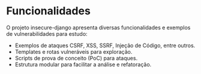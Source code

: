 # Funcionalidades

O projeto insecure-django apresenta diversas funcionalidades e exemplos de vulnerabilidades para estudo:

- Exemplos de ataques CSRF, XSS, SSRF, Injeção de Código, entre outros.
- Templates e rotas vulneráveis para exploração.
- Scripts de prova de conceito (PoC) para ataques.
- Estrutura modular para facilitar a análise e refatoração.
